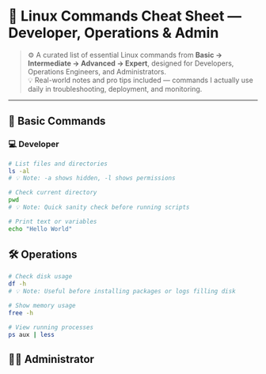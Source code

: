 # 🐧 Linux Commands Cheat Sheet — Developer, Operations & Admin

> ⚙️ A curated list of essential Linux commands from **Basic → Intermediate → Advanced → Expert**, designed for Developers, Operations Engineers, and Administrators.  
> 💡 Real-world notes and pro tips included — commands I actually use daily in troubleshooting, deployment, and monitoring.

---

## 🧩 Basic Commands

### 💻 Developer
```bash
# List files and directories
ls -al
# 💡 Note: -a shows hidden, -l shows permissions

# Check current directory
pwd
# 💡 Note: Quick sanity check before running scripts

# Print text or variables
echo "Hello World"
```

## 🛠️ Operations
```bash
# Check disk usage
df -h
# 💡 Note: Useful before installing packages or logs filling disk

# Show memory usage
free -h

# View running processes
ps aux | less
```

## 🧑‍💼 Administrator


